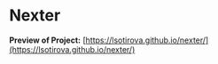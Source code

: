 # Nexter

**Preview of Project:** [https://lsotirova.github.io/nexter/](https://lsotirova.github.io/nexter/)
